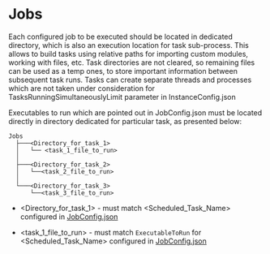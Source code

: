 # Jobs
Each configured job to be executed should be located in dedicated directory, 
which is also an execution location for task sub-process.
This allows to build tasks using relative paths for importing custom modules, working with files, etc.
Task directories are not cleared, so remaining files can be used as a temp ones,
to store important information between subsequent task runs.
Tasks can create separate threads and processes which are not taken under consideration for TasksRunningSimultaneouslyLimit parameter in InstanceConfig.json

Executables to run which are pointed out in JobConfig.json must be located
directly in directory dedicated for particular task, as presented below:

    Jobs
      ├───<Directory_for_task_1>
      │   └── <task_1_file_to_run>
      │
      ├───<Directory_for_task_2>
      │   └──<task_2_file_to_run>
      │
      └───<Directory_for_task_3>
          └──<task_3_file_to_run>

- <Directory_for_task_1> - must match <Scheduled_Task_Name> configured in [JobConfig.json](/TaskScheduler/)

- <task_1_file_to_run> - must match `ExecutableToRun` for <Scheduled_Task_Name> configured in [JobConfig.json](/TaskScheduler/)